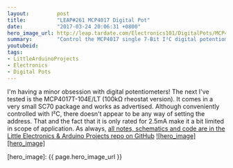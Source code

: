 ```yaml
---
layout:         post
title:          "LEAP#261 MCP4017 Digital Pot"
date:           "2017-03-24 20:06:31 +0800"
hero_image_url: http://leap.tardate.com/Electronics101/DigitalPots/MCP4017/assets/MCP4017_build.jpg
summary:        "Control the MCP4017 single 7-Bit I²C digital potentiometer with an Arduino"
youtubeid:
tags:
- LittleArduinoProjects
- Electronics
- Digital Pots
---
```


I'm having a minor obsession with digital potentiometers!
The next I've tested is the MCP4017T-104E/LT (100kΩ rheostat version).
It comes in a very small SC70 package and works as advertised.
Although conveniently controlled with I²C, there doesn't appear to be any way of setting the address.
That and the fact that it is only rated for 2.5mA make it a bit limited in scope of application.
As always, [all notes, schematics and code are in the Little Electronics & Arduino Projects repo on GitHub][project]
[![hero_image][hero_image]][project]


[leap]: http://leap.tardate.com
[project]: https://github.com/tardate/LittleArduinoProjects/tree/master/Electronics101/DigitalPots/MCP4017
[hero_image]: {{ page.hero_image_url }}
